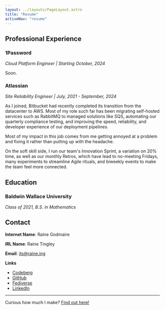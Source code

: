```yaml
---
layout: ../layouts/PageLayout.astro
title: "Resume"
activeNav: "resume"
---
```


## Professional Experience

### 1Password

_Cloud Platform Engineer | Starting October, 2024_

Soon.

### Atlassian

_Site Reliability Engineer | July, 2021 - September, 2024_

As I joined, Bitbucket had recently completed its transition from the datacenter to AWS. Most of my role such far has been migrating self-hosted services such as RabbitMQ to managed solutions like SQS, automating our quarterly compliance testing, and improving the speed, reliability, and developer experience of our deployment pipelines.

Most of my impact in this job comes from me getting annoyed at a problem and fixing it rather than putting up with the headache.

On the soft skill side, I run our team's Innovation Sprint, a variation on 20% time, as well as our monthly Retros, which have lead to no-meeting Fridays, many experiments to streamline Agile rituals, and biweekly events to make the team feel more connected.

## Education

### Baldwin Wallace University

_Class of 2021, B.S. in Mathematics_

## Contact

**Internet Name**: Raine Godmaire

**IRL Name**: Raine Tingley

**Email**: [its@raine.ing](mailto:its@raine.ing)

**Links**

- [Codeberg](https://codeberg.org/godmaire)
- [GitHub](https://github.com/digyx)
- [Fediverse](https://mstdn.social/@godmaire)
- [LinkedIn](https://www.linkedin.com/in/raine-tingley-232059173/)

---

Curious how much I make? [Find out here!](/salary)
